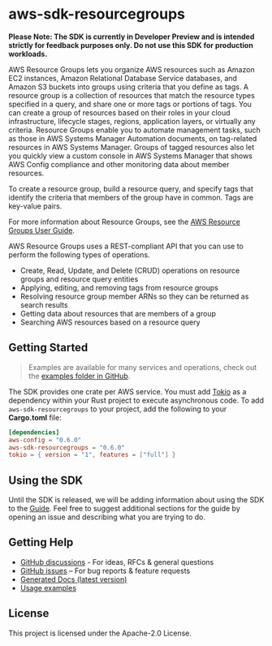 # aws-sdk-resourcegroups

**Please Note: The SDK is currently in Developer Preview and is intended strictly for
feedback purposes only. Do not use this SDK for production workloads.**

AWS Resource Groups lets you organize AWS resources such as Amazon EC2 instances, Amazon Relational Database Service databases, and Amazon S3 buckets into groups using criteria that you define as tags. A resource group is a collection of resources that match the resource types specified in a query, and share one or more tags or portions of tags. You can create a group of resources based on their roles in your cloud infrastructure, lifecycle stages, regions, application layers, or virtually any criteria. Resource Groups enable you to automate management tasks, such as those in AWS Systems Manager Automation documents, on tag-related resources in AWS Systems Manager. Groups of tagged resources also let you quickly view a custom console in AWS Systems Manager that shows AWS Config compliance and other monitoring data about member resources.

To create a resource group, build a resource query, and specify tags that identify the criteria that members of the group have in common. Tags are key-value pairs.

For more information about Resource Groups, see the [AWS Resource Groups User Guide](https://docs.aws.amazon.com/ARG/latest/userguide/welcome.html).

AWS Resource Groups uses a REST-compliant API that you can use to perform the following types of operations.
  - Create, Read, Update, and Delete (CRUD) operations on resource groups and resource query entities
  - Applying, editing, and removing tags from resource groups
  - Resolving resource group member ARNs so they can be returned as search results
  - Getting data about resources that are members of a group
  - Searching AWS resources based on a resource query

## Getting Started

> Examples are available for many services and operations, check out the
> [examples folder in GitHub](https://github.com/awslabs/aws-sdk-rust/tree/main/examples).

The SDK provides one crate per AWS service. You must add [Tokio](https://crates.io/crates/tokio)
as a dependency within your Rust project to execute asynchronous code. To add `aws-sdk-resourcegroups` to
your project, add the following to your **Cargo.toml** file:

```toml
[dependencies]
aws-config = "0.6.0"
aws-sdk-resourcegroups = "0.6.0"
tokio = { version = "1", features = ["full"] }
```

## Using the SDK

Until the SDK is released, we will be adding information about using the SDK to the
[Guide](https://github.com/awslabs/aws-sdk-rust/blob/main/Guide.md). Feel free to suggest
additional sections for the guide by opening an issue and describing what you are trying to do.

## Getting Help

* [GitHub discussions](https://github.com/awslabs/aws-sdk-rust/discussions) - For ideas, RFCs & general questions
* [GitHub issues](https://github.com/awslabs/aws-sdk-rust/issues/new/choose) – For bug reports & feature requests
* [Generated Docs (latest version)](https://awslabs.github.io/aws-sdk-rust/)
* [Usage examples](https://github.com/awslabs/aws-sdk-rust/tree/main/examples)

## License

This project is licensed under the Apache-2.0 License.

